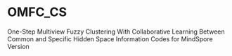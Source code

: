 # OMFC_CS
One-Step Multiview Fuzzy Clustering With Collaborative Learning Between Common and Specific Hidden Space Information Codes for MindSpore Version
